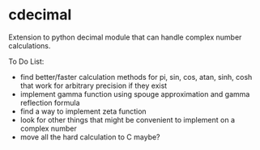 # cdecimal
Extension to python decimal module that can handle complex number calculations.

To Do List:
- find better/faster calculation methods for pi, sin, cos, atan, sinh, cosh that work for arbitrary precision if they exist
- implement gamma function using spouge approximation and gamma reflection formula
- find a way to implement zeta function
- look for other things that might be convenient to implement on a complex number
- move all the hard calculation to C maybe?
